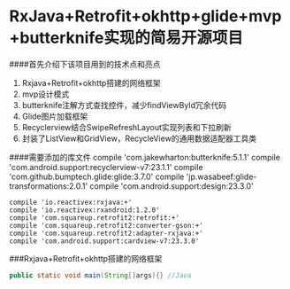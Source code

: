    RxJava+Retrofit+okhttp+glide+mvp+butterknife实现的简易开源项目
====

####首先介绍下该项目用到的技术点和亮点
1. Rxjava+Retrofit+okhttp搭建的网络框架
2. mvp设计模式
3. butterknife注解方式查找控件，减少findViewById冗余代码
4. Glide图片加载框架
5. Recyclerview结合SwipeRefreshLayout实现列表和下拉刷新
6. 封装了ListView和GridView，RecycleView的通用数据适配器工具类

####需要添加的库文件
    compile 'com.jakewharton:butterknife:5.1.1'
    compile 'com.android.support:recyclerview-v7:23.1.1'
    compile 'com.github.bumptech.glide:glide:3.7.0'
    compile 'jp.wasabeef:glide-transformations:2.0.1'
    compile 'com.android.support:design:23.3.0'

    compile 'io.reactivex:rxjava:+'
    compile 'io.reactivex:rxandroid:1.2.0'
    compile 'com.squareup.retrofit2:retrofit:+'
    compile 'com.squareup.retrofit2:converter-gson:+'
    compile 'com.squareup.retrofit2:adapter-rxjava:+'
    compile 'com.android.support:cardview-v7:23.3.0'
    
 ###Rxjava+Retrofit+okhttp搭建的网络框架
```Java
public static void main(String[]args){} //Java
```
